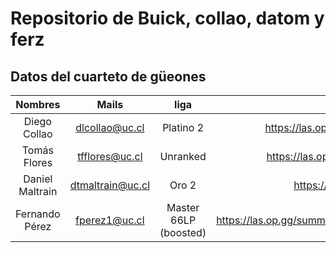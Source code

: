 # Repositorio de Buick, collao, datom y ferz

## Datos del cuarteto de güeones

| Nombres | Mails | liga | op.gg |
| :-: | :-: | :-: | :-: |
| Diego Collao | dlcollao@uc.cl | Platino 2 |https://las.op.gg/summoner/userName=G2+Zampo%C3%B1a|
| Tomás Flores | tfflores@uc.cl | Unranked  |https://las.op.gg/summoner/userName=Buick+N%C3%ABgro| 
| Daniel Maltrain | dtmaltrain@uc.cl | Oro 2 | https://las.op.gg/summoner/userName=g2+eififas |
| Fernando Pérez | fperez1@uc.cl | Master 66LP (boosted) | https://las.op.gg/summoner/userName=%C6%92er%C5%BC%C5%BC%C5%BCs|
